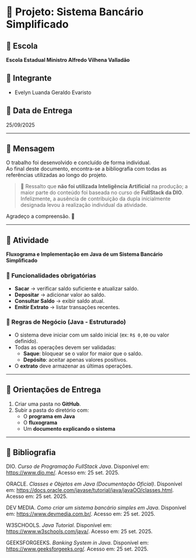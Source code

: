 # 📘 Projeto: Sistema Bancário Simplificado

## 🏫 Escola
**Escola Estadual Ministro Alfredo Vilhena Valladão**

## 👤 Integrante
- Evelyn Luanda Geraldo Evaristo

## 📅 Data de Entrega
25/09/2025

---

## 📌 Mensagem
O trabalho foi desenvolvido e concluído de forma individual.  
Ao final deste documento, encontra-se a bibliografia com todas as referências utilizadas ao longo do projeto.  

> 🔎 Ressalto que **não foi utilizada Inteligência Artificial** na produção; a maior parte do conteúdo foi baseada no curso de **FullStack da DIO**.  
> Infelizmente, a ausência de contribuição da dupla inicialmente designada levou à realização individual da atividade.  

Agradeço a compreensão. 🙏

---

## 📝 Atividade
**Fluxograma e Implementação em Java de um Sistema Bancário Simplificado**

### 🔹 Funcionalidades obrigatórias
- **Sacar** → verificar saldo suficiente e atualizar saldo.  
- **Depositar** → adicionar valor ao saldo.  
- **Consultar Saldo** → exibir saldo atual.  
- **Emitir Extrato** → listar transações recentes.  

### 🔹 Regras de Negócio (Java - Estruturado)
- O sistema deve iniciar com um saldo inicial (ex: `R$ 0,00` ou valor definido).  
- Todas as operações devem ser validadas:  
  - **Saque**: bloquear se o valor for maior que o saldo.  
  - **Depósito**: aceitar apenas valores positivos.  
- O **extrato** deve armazenar as últimas operações.  

---

## 📂 Orientações de Entrega
1. Criar uma pasta no **GitHub**.  
2. Subir a pasta do diretório com:  
   - O **programa em Java**  
   - O **fluxograma**  
   - Um **documento explicando o sistema**  

---

## 📖 Bibliografia
DIO. *Curso de Programação FullStack Java*. Disponível em: <https://www.dio.me/>. Acesso em: 25 set. 2025.  

ORACLE. *Classes e Objetos em Java (Documentação Oficial)*. Disponível em: <https://docs.oracle.com/javase/tutorial/java/javaOO/classes.html>. Acesso em: 25 set. 2025.  

DEV MEDIA. *Como criar um sistema bancário simples em Java*. Disponível em: <https://www.devmedia.com.br/>. Acesso em: 25 set. 2025.  

W3SCHOOLS. *Java Tutorial*. Disponível em: <https://www.w3schools.com/java/>. Acesso em: 25 set. 2025.  

GEEKSFORGEEKS. *Banking System in Java*. Disponível em: <https://www.geeksforgeeks.org/>. Acesso em: 25 set. 2025.  
